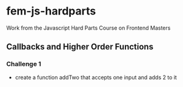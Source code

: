 # fem-js-hardparts
Work from the Javascript Hard Parts Course on Frontend Masters

## Callbacks and Higher Order Functions

### Challenge 1
* create a function addTwo that accepts one input and adds 2 to it